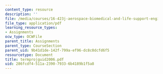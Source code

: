 ```yaml
---
content_type: resource
description: ''
file: /media/courses/16-423j-aerospace-biomedical-and-life-support-engineering-spring-2006/286fcdf4511a239079336b4189b1f5a8_termprojguid2006.pdf
file_type: application/pdf
learning_resource_types:
- Assignments
ocw_type: OCWFile
parent_title: Assignments
parent_type: CourseSection
parent_uid: 9b41d1de-142f-799a-ef96-dc8c0dcfd6f5
resourcetype: Document
title: termprojguid2006.pdf
uid: 286fcdf4-511a-2390-7933-6b4189b1f5a8
---
```

